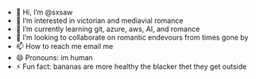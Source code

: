 - 👋 Hi, I’m @sxsaw
- 👀 I’m interested in victorian and mediavial romance 
- 🌱 I’m currently learning git, azure, aws, AI, and romance
- 💞️ I’m looking to collaborate on romantic endevours from times gone by
- 📫 How to reach me email me
- 😄 Pronouns: im human
- ⚡ Fun fact: bananas are more healthy the blacker thet they get outside

<!---
sxsaw/sxsaw is a ✨ special ✨ repository because its `README.md` (this file) appears on your GitHub profile.
You can click the Preview link to take a look at your changes.
--->
